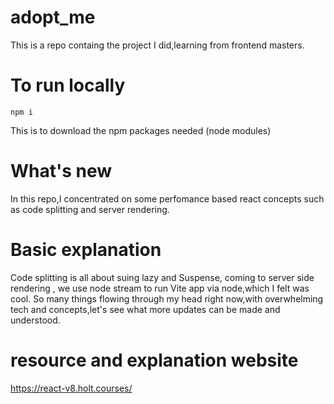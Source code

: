 # adopt_me
This is a repo containg the project I did,learning from frontend masters.
# To run locally 
    npm i
  This is to download the npm packages needed (node modules)
# What's new
  In this repo,I concentrated on some perfomance based react concepts such as code splitting and server rendering.
# Basic explanation 
  Code splitting is all about suing lazy and Suspense, coming to server side rendering , we use node stream to run Vite app via node,which I felt was cool.
  So many things flowing through my head right now,with overwhelming tech and concepts,let's see what more updates can be made and understood.
           
# resource and explanation website 
  https://react-v8.holt.courses/
